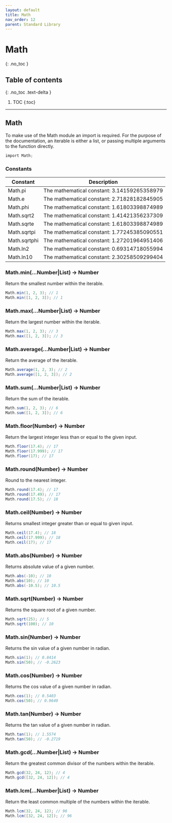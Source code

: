 ```yaml
---
layout: default
title: Math
nav_order: 12
parent: Standard Library
---
```


# Math
{: .no_toc }

## Table of contents
{: .no_toc .text-delta }

1. TOC
{:toc}

---

## Math

To make use of the Math module an import is required. For the purpose of the documentation, an iterable 
is either a list, or passing multiple arguments to the function directly.

```cs
import Math;
```

### Constants

| Constant     | Description                                 |
| ------------ | ------------------------------------------- |
| Math.pi      | The mathematical constant: 3.14159265358979 |
| Math.e       | The mathematical constant: 2.71828182845905 |
| Math.phi     | The mathematical constant: 1.61803398874989 |
| Math.sqrt2   | The mathematical constant: 1.41421356237309 |
| Math.sqrte   | The mathematical constant: 1.61803398874989 |
| Math.sqrtpi  | The mathematical constant: 1.77245385090551 |
| Math.sqrtphi | The mathematical constant: 1.27201964951406 |
| Math.ln2     | The mathematical constant: 0.69314718055994 |
| Math.ln10    | The mathematical constant: 2.30258509299404 |

### Math.min(...Number|List) -> Number

Return the smallest number within the iterable.

```cs
Math.min(1, 2, 3); // 1
Math.min([1, 2, 3]); // 1
```

### Math.max(...Number|List) -> Number

Return the largest number within the iterable.

```cs
Math.max(1, 2, 3); // 3
Math.max([1, 2, 3]); // 3
```

### Math.average(...Number|List) -> Number

Return the average of the iterable.

```cs
Math.average(1, 2, 3); // 2
Math.average([1, 2, 3]); // 2
```

### Math.sum(...Number|List) -> Number

Return the sum of the iterable.

```cs
Math.sum(1, 2, 3); // 6
Math.sum([1, 2, 3]); // 6
```

### Math.floor(Number) -> Number

Return the largest integer less than or equal to the given input.

```cs
Math.floor(17.4); // 17
Math.floor(17.999); // 17
Math.floor(17); // 17
```

### Math.round(Number) -> Number

Round to the nearest integer.

```cs
Math.round(17.4); // 17
Math.round(17.49); // 17
Math.round(17.5); // 18
```

### Math.ceil(Number) -> Number

Returns smallest integer greater than or equal to given input.

```cs
Math.ceil(17.4); // 18
Math.ceil(17.999); // 18
Math.ceil(17); // 17
```

### Math.abs(Number) -> Number

Returns absolute value of a given number.

```cs
Math.abs(-10); // 10
Math.abs(10); // 10
Math.abs(-10.5); // 10.5
```

### Math.sqrt(Number) -> Number

Returns the square root of a given number.

```cs
Math.sqrt(25); // 5
Math.sqrt(100); // 10
```

### Math.sin(Number) -> Number

Returns the sin value of a given number in radian.

```cs
Math.sin(1); // 0.8414
Math.sin(50); // -0.2623
```

### Math.cos(Number) -> Number

Returns the cos value of a given number in radian.

```cs
Math.cos(1); // 0.5403
Math.cos(50); // 0.9649
```

### Math.tan(Number) -> Number

Returns the tan value of a given number in radian.

```cs
Math.tan(1); // 1.5574
Math.tan(50); // -0.2719
```

### Math.gcd(...Number|List) -> Number

Return the greatest common divisor of the numbers within the iterable.

```cs
Math.gcd(32, 24, 12); // 4
Math.gcd([32, 24, 12]); // 4
```

### Math.lcm(...Number|List) -> Number

Return the least common multiple of the numbers within the iterable.

```cs
Math.lcm(32, 24, 12); // 96
Math.lcm([32, 24, 12]); // 96
```
